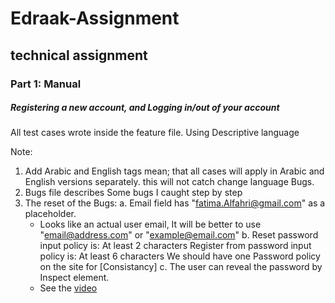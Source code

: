 # Edraak-Assignment
## technical assignment

### Part 1: Manual
#####   Registering a new account, and Logging in/out of your account
All test cases wrote inside the feature file. Using Descriptive language

Note:
1. Add Arabic and English tags mean; that all cases will apply in Arabic and English versions separately. this will not catch change language Bugs.
2. Bugs file describes Some bugs I caught step by step
3. The reset of the Bugs:
  a. Email field has "fatima.Alfahri@gmail.com" as a placeholder.
    - Looks like an actual user email, It will be better to use "email@address.com" or "example@email.com"
  b. Reset password input policy is: At least 2 characters
   Register from password input policy is: At least 6 characters
   We should have one Password policy on the site for [Consistancy]
  c. The user can reveal the password by Inspect element.
   - See the [video](https://drive.google.com/file/d/1zqVOaC-HyYXSwHHnnya8bgKiVzCBSqDy/view?usp=sharing) 
